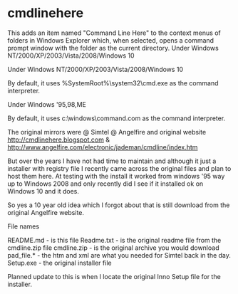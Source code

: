 # cmdlinehere
This adds an item named "Command Line Here" to the context menus of folders in Windows Explorer which, when selected, opens a command prompt window with the folder as the current directory.  Under Windows NT/2000/XP/2003/Vista/2008/Windows 10

Under Windows NT/2000/XP/2003/Vista/2008/Windows 10

By default, it uses %SystemRoot%\system32\cmd.exe as the command interpreter.

Under Windows '95,98,ME

By default, it uses c:\windows\command.com as the command interpreter.

The original mirrors were @ Simtel @ Angelfire and original website http://cmdlinehere.blogspot.com & http://www.angelfire.com/electronic/jademan/cmdline/index.htm

But over the years I have not had time to maintain and although it just a installer with registry file
I recently came across the original files and plan to host them here. At testing with the install it worked from windows '95 way up to Windows 2008 and only recently did I see if it installed ok on Windows 10 and it does. 

So yes a 10 year old idea which I forgot about that is still download from the original Angelfire website.

File names

README.md - is this file
Readme.txt - is the original readme file from the cmdline.zip file
cmdline.zip - is the original archive you would download
pad_file.* - the htm and xml are what you needed for Simtel back in the day.
Setup.exe - the original installer file

Planned update to this is when I locate the original Inno Setup file for the installer.
